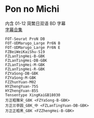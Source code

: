 # Pon no Michi

内含 01-12 简繁日双语 BD 字幕  
[字幕合集](https://github.com/Nekomoekissaten-SUB/Nekomoekissaten-Storage/releases/download/subtitle_pkg/Pon_no_Michi_BD_JPCH.7z)

```
FOT-Seurat ProN DB
FOT-UDMarugo_Large Pr6N B
FOT-UDMarugo_Large Pr6N E
FZBeiWeiKaiShu-S19
FZLanTingHei-B-GBK
FZLanTingHei-DB-GBK
FZLanTingHei-M-GBK
FZLanTingHei-R-GBK
FZYaSong-DB-GBK
FZYaSong-M-GBK
FZZhunYuan-M02
HYZhengYuan-75S
HYZhengYuan-85S
Tensentype XingKaiGB18030
方正粗雅宋_GBK <FZYaSong-B-GBK>
方正兰亭圆_GBK_中 <FZLanTingYuan-DB-GBK>
方正正粗黑_GBK <FZZhengHei-B-GBK>
```
